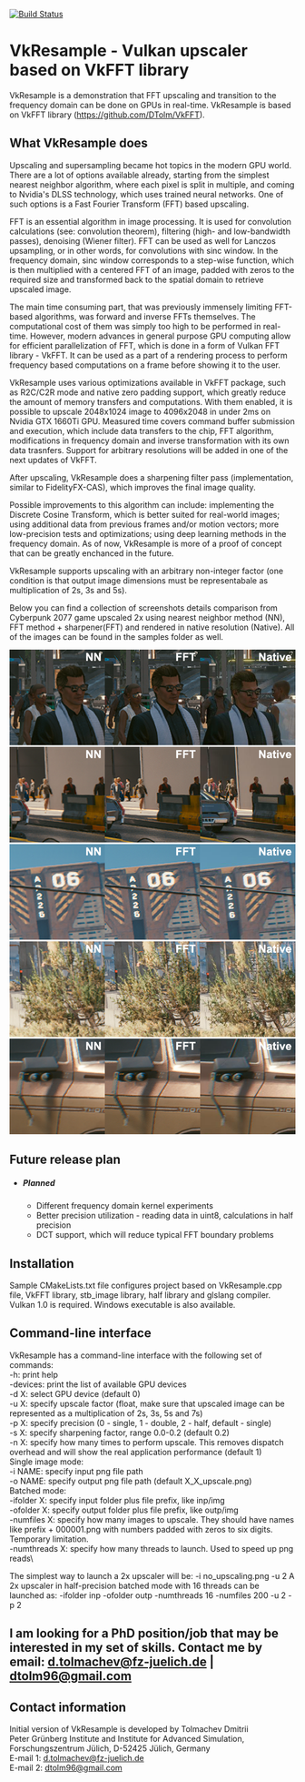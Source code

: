 [![Build Status](https://travis-ci.com/DTolm/VkResample.svg?branch=main)](https://travis-ci.com/DTolm/VkResample)
# VkResample - Vulkan upscaler based on VkFFT library
VkResample is a demonstration that FFT upscaling and transition to the frequency domain can be done on GPUs in real-time. VkResample is based on VkFFT library (https://github.com/DTolm/VkFFT).

## What VkResample does
Upscaling and supersampling became hot topics in the modern GPU world. There are a lot of options available already, starting from the simplest nearest neighbor algorithm, where each pixel is split in multiple, and coming to Nvidia's DLSS technology, which uses trained neural networks. One of such options is a Fast Fourier Transform (FFT) based upscaling.

FFT is an essential algorithm in image processing. It is used for convolution calculations (see: convolution theorem), filtering (high- and low-bandwidth passes), denoising (Wiener filter). FFT can be used as well for Lanczos upsampling, or in other words, for convolutions with sinc window. In the frequency domain, sinc window corresponds to a step-wise function, which is then multiplied with a centered FFT of an image, padded with zeros to the required size and transformed back to the spatial domain to retrieve upscaled image.

The main time consuming part, that was previously immensely limiting FFT-based algorithms, was forward and inverse FFTs themselves. The computational cost of them was simply too high to be performed in real-time. However, modern advances in general purpose GPU computing allow for efficient parallelization of FFT, which is done in a form of Vulkan FFT library - VkFFT. It can be used as a part of a rendering process to perform frequency based computations on a frame before showing it to the user.

VkResample uses various optimizations available in VkFFT package, such as R2C/C2R mode and native zero padding support, which greatly reduce the amount of memory transfers and computations. With them enabled, it is possible to upscale 2048x1024 image to 4096x2048 in under 2ms on Nvidia GTX 1660Ti GPU. Measured time covers command buffer submission and execution, which include data transfers to the chip, FFT algorithm, modifications in frequency domain and inverse transformation with its own data trasnfers. Support for arbitrary resolutions will be added in one of the next updates of VkFFT.

After upscaling, VkResample does a sharpening filter pass (implementation, similar to FidelityFX-CAS), which improves the final image quality.

Possible improvements to this algorithm can include: implementing the Discrete Cosine Transform, which is better suited for real-world images; using additional data from previous frames and/or motion vectors; more low-precision tests and optimizations; using deep learning methods in the frequency domain. As of now, VkResample is more of a proof of concept that can be greatly enchanced in the future.

VkResample supports upscaling with an arbitrary non-integer factor (one condition is that output image dimensions must be representabale as multiplication of 2s, 3s and 5s).

Below you can find a collection of screenshots details comparison from Cyberpunk 2077 game upscaled 2x using nearest neighbor method (NN), FFT method + sharpener(FFT) and rendered in native resolution (Native). All of the images can be found in the samples folder as well.

![alt text](https://github.com/DTolm/VkResample/blob/main/samples/close_people.png?raw=true)
![alt text](https://github.com/DTolm/VkResample/blob/main/samples/distant_people.png?raw=true)
![alt text](https://github.com/DTolm/VkResample/blob/main/samples/skyscraper.png?raw=true)
![alt text](https://github.com/DTolm/VkResample/blob/main/samples/trees.png?raw=true)
![alt text](https://github.com/DTolm/VkResample/blob/main/samples/car.png?raw=true)

## Future release plan
 - ##### Planned
    - Different frequency domain kernel experiments
	- Better precision utilization - reading data in uint8, calculations in half precision
	- DCT support, which will reduce typical FFT boundary problems

## Installation
Sample CMakeLists.txt file configures project based on VkResample.cpp file, VkFFT library, stb_image library, half library and glslang compiler. Vulkan 1.0 is required. Windows executable is also available.

## Command-line interface
VkResample has a command-line interface with the following set of commands:\
-h: print help\
-devices: print the list of available GPU devices\
-d X: select GPU device (default 0)\
-u X: specify upscale factor (float, make sure that upscaled image can be represented as a multiplication of 2s, 3s, 5s and 7s)\
-p X: specify precision (0 - single, 1 - double, 2 - half, default - single)\
-s X: specify sharpening factor, range 0.0-0.2 (default 0.2) \
-n X: specify how many times to perform upscale. This removes dispatch overhead and will show the real application performance (default 1)\
Single image mode:\
	-i NAME: specify input png file path\
	-o NAME: specify output png file path (default X_X_upscale.png)\
Batched mode:\
	-ifolder X: specify input folder plus file prefix, like inp/img\
	-ofolder X: specify output folder plus file prefix, like outp/img\
	-numfiles X: specify how many images to upscale. They should have names like prefix + 000001.png with numbers padded with zeros to six digits. Temporary limitation.\
	-numthreads X: specify how many threads to launch. Used to speed up png reads\
		
The simplest way to launch a 2x upscaler will be: -i no_upscaling.png -u 2
A 2x upscaler in half-precision batched mode with 16 threads can be launched as: -ifolder inp -ofolder outp -numthreads 16 -numfiles 200 -u 2 -p 2
## I am looking for a PhD position/job that may be interested in my set of skills. Contact me by email: <d.tolmachev@fz-juelich.de> | <dtolm96@gmail.com>

## Contact information
Initial version of VkResample is developed by Tolmachev Dmitrii\
Peter Grünberg Institute and Institute for Advanced Simulation, Forschungszentrum Jülich,  D-52425 Jülich, Germany\
E-mail 1: <d.tolmachev@fz-juelich.de>\
E-mail 2: <dtolm96@gmail.com>